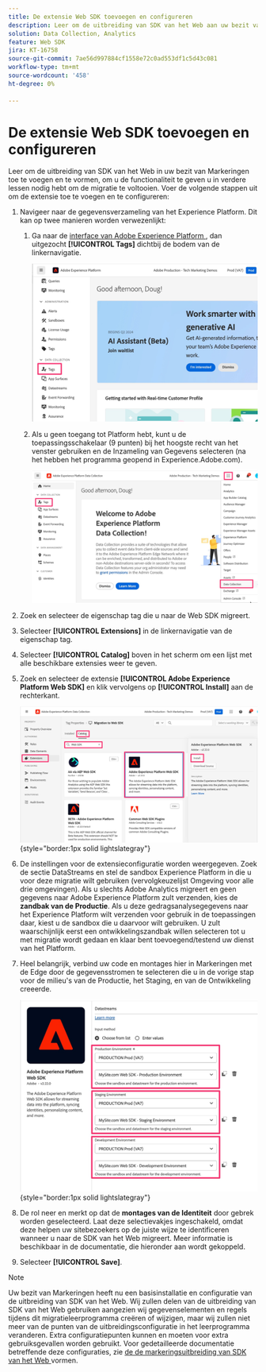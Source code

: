 ```yaml
---
title: De extensie Web SDK toevoegen en configureren
description: Leer om de uitbreiding van SDK van het Web aan uw bezit van Markeringen toe te voegen en te vormen, om u de functionaliteit te geven u in verdere lessen nodig hebt om de migratie te voltooien.
solution: Data Collection, Analytics
feature: Web SDK
jira: KT-16758
source-git-commit: 7ae56d997884cf1558e72c0ad553df1c5d43c081
workflow-type: tm+mt
source-wordcount: '458'
ht-degree: 0%

---
```



# De extensie Web SDK toevoegen en configureren

Leer om de uitbreiding van SDK van het Web in uw bezit van Markeringen toe te voegen en te vormen, om u de functionaliteit te geven u in verdere lessen nodig hebt om de migratie te voltooien.
Voer de volgende stappen uit om de extensie toe te voegen en te configureren:

1. Navigeer naar de gegevensverzameling van het Experience Platform. Dit kan op twee manieren worden verwezenlijkt:
   1. Ga naar de [ interface van Adobe Experience Platform ](https://platform.adobe.com/), dan uitgezocht **[!UICONTROL Tags]** dichtbij de bodem van de linkernavigatie.

      ![ Tags 1 van de Toegang ](assets/access-tags-1.jpg)
   1. Als u geen toegang tot Platform hebt, kunt u de toepassingsschakelaar (9 punten) bij het hoogste recht van het venster gebruiken en de Inzameling van Gegevens selecteren (na het hebben het programma geopend in Experience.Adobe.com).

      ![ Tags 2 van de Toegang ](assets/access-tags-2.jpg)
1. Zoek en selecteer de eigenschap tag die u naar de Web SDK migreert.
1. Selecteer **[!UICONTROL Extensions]** in de linkernavigatie van de eigenschap tag.
1. Selecteer **[!UICONTROL Catalog]** boven in het scherm om een lijst met alle beschikbare extensies weer te geven.
1. Zoek en selecteer de extensie **[!UICONTROL Adobe Experience Platform Web SDK]** en klik vervolgens op **[!UICONTROL Install]** aan de rechterkant.

   ![ vind de Uitbreiding van SDK van het Web ](assets/find-the-websdk-extension.jpg){style="border:1px solid lightslategray"}

1. De instellingen voor de extensieconfiguratie worden weergegeven. Zoek de sectie DataStreams en stel de sandbox Experience Platform in die u voor deze migratie wilt gebruiken (vervolgkeuzelijst Omgeving voor alle drie omgevingen). Als u slechts Adobe Analytics migreert en geen gegevens naar Adobe Experience Platform zult verzenden, kies de **zandbak van de Productie**. Als u deze gedragsanalysegegevens naar het Experience Platform wilt verzenden voor gebruik in de toepassingen daar, kiest u de sandbox die u daarvoor wilt gebruiken. U zult waarschijnlijk eerst een ontwikkelingszandbak willen selecteren tot u met migratie wordt gedaan en klaar bent toevoegend/testend uw dienst van het Platform.
1. Heel belangrijk, verbind uw code en montages hier in Markeringen met de Edge door de gegevensstromen te selecteren die u in de vorige stap voor de milieu&#39;s van de Productie, het Staging, en van de Ontwikkeling creeerde.

   ![ selectie DataStream ](assets/choose-datastreams.jpg){style="border:1px solid lightslategray"}

1. De rol neer en merkt op dat de **montages van de Identiteit** door gebrek worden geselecteerd. Laat deze selectievakjes ingeschakeld, omdat deze helpen uw sitebezoekers op de juiste wijze te identificeren wanneer u naar de SDK van het Web migreert. Meer informatie is beschikbaar in de documentatie, die hieronder aan wordt gekoppeld.

1. Selecteer **[!UICONTROL Save]**.

>[!NOTE]
>
>Uw bezit van Markeringen heeft nu een basisinstallatie en configuratie van de uitbreiding van SDK van het Web. Wij zullen delen van de uitbreiding van SDK van het Web gebruiken aangezien wij gegevenselementen en regels tijdens dit migratieleerprogramma creëren of wijzigen, maar wij zullen niet meer van de punten van de uitbreidingsconfiguratie in het leerprogramma veranderen. Extra configuratiepunten kunnen en moeten voor extra gebruiksgevallen worden gebruikt. Voor gedetailleerde documentatie betreffende deze configuraties, zie [ de de markeringsuitbreiding van SDK van het Web ](https://experienceleague.adobe.com/en/docs/experience-platform/tags/extensions/client/web-sdk/web-sdk-extension-configuration) vormen.
